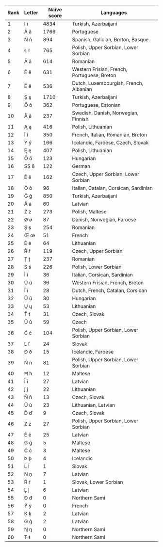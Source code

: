 Rank|Letter|Naive score|Languages|
|----|------|-----------|---------|
1|I ı|4834|Turkish, Azerbaijani|
2|Ã ã|1766|Portuguese|
3|Ñ ñ|894|Spanish, Galician, Breton, Basque|
4|Ł ł|765|Polish, Upper Sorbian, Lower Sorbian|
5|Ă ă|614|Romanian|
6|Ê ê|631|Western Frisian, French, Portuguese, Breton|
7|Ë ë|536|Dutch, Luxembourgish, French, Albanian|
8|Ş ş|1710|Turkish, Azerbaijani|
9|Õ õ|362|Portuguese, Estonian|
10|Å å|237|Swedish, Danish, Norwegian, Finnish|
11|Ą ą|416|Polish, Lithuanian|
12|Î î|350|French, Italian, Romanian, Breton|
13|Ý ý|166|Icelandic, Faroese, Czech, Slovak|
14|Ę ę|407|Polish, Lithuanian|
15|Ő ő|123|Hungarian|
16|SS ß|122|German|
17|Ě ě|162|Czech, Upper Sorbian, Lower Sorbian|
18|Ò ò|96|Italian, Catalan, Corsican, Sardinian|
19|Ğ ğ|850|Turkish, Azerbaijani|
20|Ā ā|60|Latvian|
21|Ż ż|273|Polish, Maltese|
22|Ø ø|87|Danish, Norwegian, Faroese|
23|Ș ș|254|Romanian|
24|Œ œ|51|French|
25|Ė ė|64|Lithuanian|
26|Ř ř|119|Czech, Upper Sorbian|
27|Ț ț|237|Romanian|
28|Ś ś|226|Polish, Lower Sorbian|
29|Ì ì|36|Italian, Corsican, Sardinian|
30|Û û|36|Western Frisian, French, Breton|
31|Ï ï|28|Dutch, French, Catalan, Corsican|
32|Ű ű|30|Hungarian|
33|Ų ų|53|Lithuanian|
34|Ť ť|31|Czech, Slovak|
35|Ů ů|59|Czech|
36|Ć ć|104|Polish, Upper Sorbian, Lower Sorbian|
37|Ľ ľ|24|Slovak|
38|Ð ð|15|Icelandic, Faroese|
39|Ń ń|81|Polish, Upper Sorbian, Lower Sorbian|
40|Ħ ħ|12|Maltese|
41|Ī ī|27|Latvian|
42|Į į|22|Lithuanian|
43|Ň ň|13|Czech, Slovak|
44|Ū ū|23|Lithuanian, Latvian|
45|Ď ď|9|Czech, Slovak|
46|Ź ź|27|Polish, Upper Sorbian, Lower Sorbian|
47|Ē ē|25|Latvian|
48|Ġ ġ|5|Maltese|
49|Ċ ċ|3|Maltese|
50|Þ þ|4|Icelandic|
51|Ĺ ĺ|1|Slovak|
52|Ņ ņ|7|Latvian|
53|Ŕ ŕ|1|Slovak, Lower Sorbian|
54|Ļ ļ|6|Latvian|
55|Đ đ|0|Northern Sami|
56|Ÿ ÿ|0|French|
57|Ķ ķ|2|Latvian|
58|Ģ ģ|2|Latvian|
59|Ŋ ŋ|0|Northern Sami|
60|Ŧ ŧ|0|Northern Sami|
